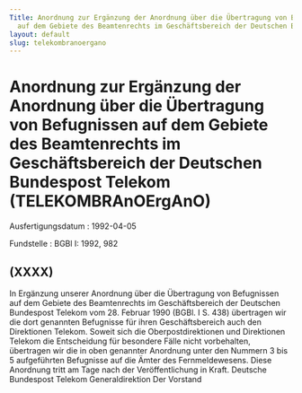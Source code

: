 ```yaml
---
Title: Anordnung zur Ergänzung der Anordnung über die Übertragung von Befugnissen
  auf dem Gebiete des Beamtenrechts im Geschäftsbereich der Deutschen Bundespost Telekom
layout: default
slug: telekombranoergano
---
```


# Anordnung zur Ergänzung der Anordnung über die Übertragung von Befugnissen auf dem Gebiete des Beamtenrechts im Geschäftsbereich der Deutschen Bundespost Telekom (TELEKOMBRAnOErgAnO)

Ausfertigungsdatum
:   1992-04-05

Fundstelle
:   BGBl I: 1992, 982



## (XXXX)

In Ergänzung unserer Anordnung über die Übertragung von Befugnissen
auf dem Gebiete des Beamtenrechts im Geschäftsbereich der Deutschen
Bundespost Telekom vom 28. Februar 1990 (BGBl. I S. 438) übertragen
wir die dort genannten Befugnisse für ihren Geschäftsbereich auch den
Direktionen Telekom.
Soweit sich die Oberpostdirektionen und Direktionen Telekom die
Entscheidung für besondere Fälle nicht vorbehalten, übertragen wir die
in oben genannter Anordnung unter den Nummern 3 bis 5 aufgeführten
Befugnisse auf die Ämter des Fernmeldewesens.
Diese Anordnung tritt am Tage nach der Veröffentlichung in Kraft.
Deutsche Bundespost Telekom
Generaldirektion
Der Vorstand

